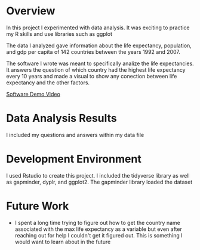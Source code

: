 # Overview

In this project I experimented with data analysis. It was exciting to practice my R skills and use libraries such as ggplot

The data I analyzed gave information about the life expectancy, population, and gdp per capita of 142 countries between the years 1992 and 2007.

The software I wrote was meant to specifically analize the life expectancies. It answers the question of which country had the highest life expectancy every 10 years and made a visual to show any conection between life expectancy and the other factors.


[Software Demo Video]([https://youtu.be/2wjiKA4RtB4])

# Data Analysis Results
I included my questions and answers within my data file

# Development Environment

I used Rstudio to create this project. I included the tidyverse library as well as gapminder, dyplr, and ggplot2. The gapminder library loaded the dataset

# Future Work

* I spent a long time trying to figure out how to get the country name associated with the max life expectancy as a variable but even after reaching out for help I couldn't get it figured out. This is something I would want to learn about in the future
